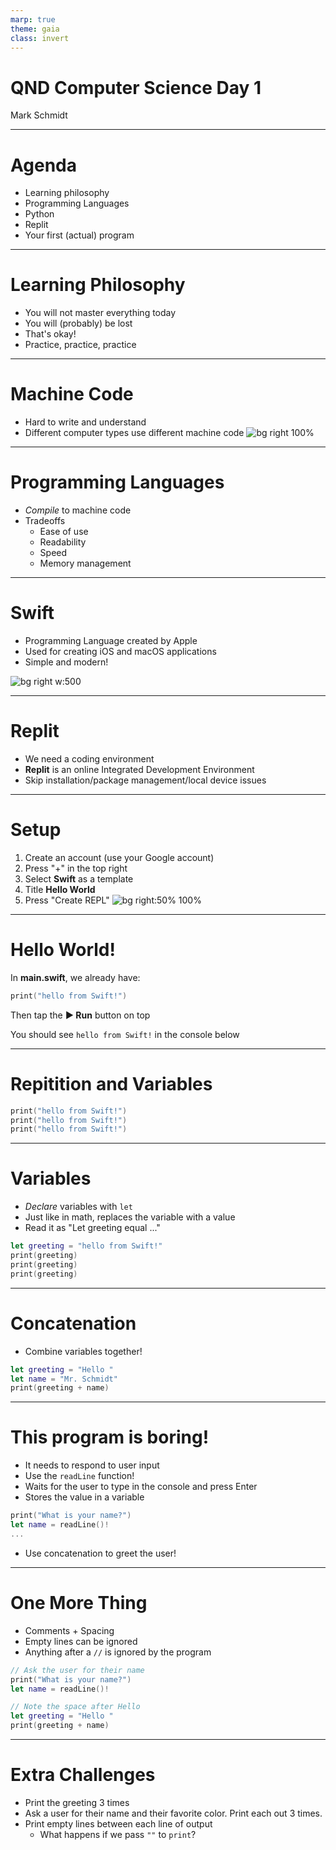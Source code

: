 ```yaml
---
marp: true
theme: gaia
class: invert
---
```


# QND Computer Science Day 1 
Mark Schmidt

---

# Agenda

- Learning philosophy
- Programming Languages
- Python
- Replit
- Your first (actual) program

---

# Learning Philosophy

- You will not master everything today
- You will (probably) be lost
- That's okay!
- Practice, practice, practice

---

# Machine Code 

- Hard to write and understand
- Different computer types use different machine code
![bg right 100%](../assets/assembly.png)

---

# Programming Languages

- *Compile* to machine code
- Tradeoffs
    - Ease of use
    - Readability
    - Speed
    - Memory management

---

# Swift

- Programming Language created by Apple
- Used for creating iOS and macOS applications
- Simple and modern!

![bg right w:500](../assets/swift.jpeg)

--- 

# Replit

- We need a coding environment
- **Replit** is an online Integrated Development Environment
- Skip installation/package management/local device issues 

---

# Setup

1. Create an account (use your Google account)
2.  Press "+" in the top right
3.  Select **Swift** as a template
4.  Title **Hello World**
5.  Press "Create REPL"
![bg right:50% 100%](../assets/repl-setup.png)


---

# Hello World!

In **main.swift**, we already have:

```swift
print("hello from Swift!")
```

Then tap the **▶️ Run** button on top

You should see `hello from Swift!` in the console below

---

# Repitition and Variables

```swift
print("hello from Swift!")
print("hello from Swift!")
print("hello from Swift!")
```

--- 
# Variables

- *Declare* variables with `let`
- Just like in math, replaces the variable with a value
- Read it as "Let greeting equal ..."

```swift
let greeting = "hello from Swift!"
print(greeting)
print(greeting)
print(greeting)
```

---
# Concatenation

- Combine variables together!

```swift
let greeting = "Hello "
let name = "Mr. Schmidt"
print(greeting + name)
```
---

# This program is boring!

- It needs to respond to user input
- Use the `readLine` function!
- Waits for the user to type in the console and press Enter
- Stores the value in a variable

```swift
print("What is your name?")
let name = readLine()!
...
```
- Use concatenation to greet the user!

---

# One More Thing

- Comments + Spacing
- Empty lines can be ignored
- Anything after a `//` is ignored by the program

```swift
// Ask the user for their name
print("What is your name?")
let name = readLine()!

// Note the space after Hello
let greeting = "Hello "
print(greeting + name)
```


---

# Extra Challenges

- Print the greeting 3 times
- Ask a user for their name and their favorite color. Print each out 3 times.
- Print empty lines between each line of output
  - What happens if we pass `""` to `print`?